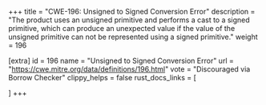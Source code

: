 +++
title = "CWE-196: Unsigned to Signed Conversion Error"
description	= "The product uses an unsigned primitive and performs a cast to a signed primitive, which can produce an unexpected value if the value of the unsigned primitive can not be represented using a signed primitive."
weight = 196

[extra]
id = 196
name = "Unsigned to Signed Conversion Error"
url = "https://cwe.mitre.org/data/definitions/196.html"
vote = "Discouraged via Borrow Checker"
clippy_helps = false
rust_docs_links = [
	
]
+++


